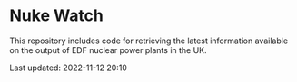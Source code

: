 # Nuke Watch

This repository includes code for retrieving the latest information available on the output of EDF nuclear power plants in the UK.

Last updated: 2022-11-12 20:10